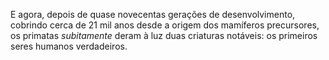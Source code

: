 ﻿E agora, depois de quase novecentas gerações de desenvolvimento, cobrindo cerca de 21 mil anos desde a origem dos mamíferos precursores, os primatas *subitamente* deram à luz duas criaturas notáveis: os primeiros seres humanos verdadeiros.